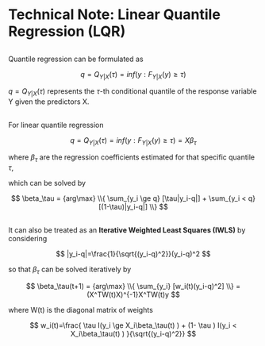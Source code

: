 # Technical Note: Linear Quantile Regression (LQR)

## 
Quantile regression can be formulated as

$$ q=Q_{Y|X}(\tau)=inf(y:F_{Y|X}(y)\ge\tau) $$

$q=Q_{Y|X}(\tau)$ represents the $\tau$-th conditional quantile of the response variable Y given the predictors X.

## 
For linear quantile regression

$$ q=Q_{Y|X}(\tau)=inf(y:F_{Y|X}(y)\ge\tau)=X\beta_\tau $$

where $\beta_\tau$ are the regression coefficients estimated for that specific quantile $\tau$,

which can be solved by

$$ \beta_\tau = {arg\max} \\{ \sum_{y_i \ge q} [\tau|y_i-q|] + \sum_{y_i < q} [(1-\tau)|y_i-q|] \\} $$

## 
It can also be treated as an **Iterative Weighted Least Squares (IWLS)** by considering 

$$ |y_i-q|=\frac{1}{\sqrt{(y_i-q)^2}}(y_i-q)^2 $$

so that $\beta_\tau$ can be solved iteratively by

$$ \beta_\tau(t+1) = {arg\max} \\{ \sum_{y_i} [w_i(t)(y_i-q)^2] \\} = (X^TW(t)X)^{-1}X^TW(t)y $$

where W(t) is the diagonal matrix of weights

$$ w_i(t)=\frac{ \tau I(y_i \ge X_i\beta_\tau(t) ) + (1- \tau ) I(y_i < X_i\beta_\tau(t) ) }{\sqrt{(y_i-q)^2}} $$


